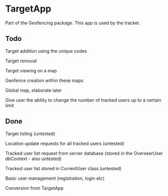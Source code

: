 # TargetApp
Part of the Geofencing package. This app is used by the tracker.

## Todo

Target addition using the unique codes

Target removal

Target viewing on a map

Geofence creation within these maps

Global map, elaborate later

Give user the ability to change the number of tracked users up to a certain limit

## Done

Target listing (untested)

Location update requests for all tracked users (untested)

Tracked user list request from server database (stored in the OverseerUser dbContext - also untested)

Tracked user list stored in CurrentUser class (untested)

Basic user management (registration, login etc)

Conversion from TargetApp